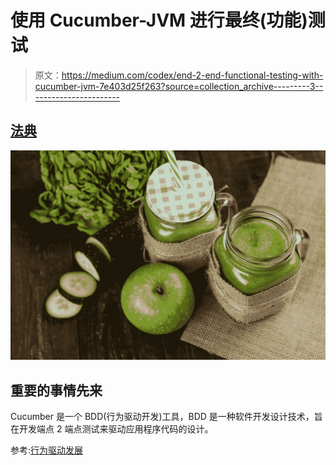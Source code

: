 # 使用 Cucumber-JVM 进行最终(功能)测试

> 原文：<https://medium.com/codex/end-2-end-functional-testing-with-cucumber-jvm-7e403d25f263?source=collection_archive---------3----------------------->

## [法典](http://medium.com/codex)

![](img/8785c5edbb51f9d0ff6045933d3edbea.png)

## 重要的事情先来

Cucumber 是一个 BDD(行为驱动开发)工具，BDD 是一种软件开发设计技术，旨在开发端点 2 端点测试来驱动应用程序代码的设计。

参考:[行为驱动发展](https://en.wikipedia.org/wiki/Behavior-driven_development)